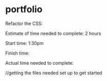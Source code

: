 # portfolio

Refactor the CSS:

Estimate of time needed to complete: 2 hours 

Start time: 1:30pm

Finish time: 

Actual time needed to complete:

//getting the files needed set up to get started